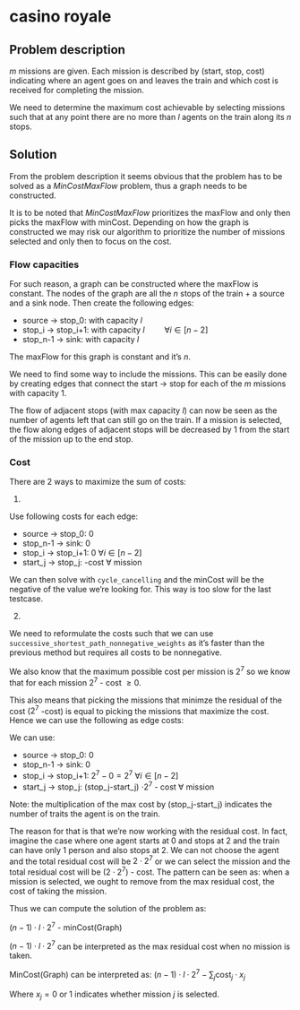 # casino royale

## Problem description

$m$ missions are given. Each mission is described by (start, stop, cost) indicating where an agent goes on and leaves the train and which cost is received for completing the mission.

We need to determine the maximum cost achievable by selecting missions such that at any point there are no more than $l$ agents on the train along its $n$ stops.

## Solution

From the problem description it seems obvious that the problem has to be solved as a *MinCostMaxFlow* problem, thus a graph needs to be constructed.

It is to be noted that *MinCostMaxFlow* prioritizes the maxFlow and only then picks the maxFlow with minCost. Depending on how the graph is constructed we may risk our algorithm to prioritize the number of missions selected and only then to focus on the cost.

### Flow capacities

For such reason, a graph can be constructed where the maxFlow is constant. The nodes of the graph are all the $n$ stops of the train + a source and a sink node. Then create the following edges:

- source → stop_0: with capacity $l$
- stop_i → stop_i+1: with capacity $l \hspace{1cm} \forall i \in [n-2]$
- stop_n-1 → sink: with capacity $l$

The maxFlow for this graph is constant and it’s $n$.

We need to find some way to include the missions. This can be easily done by creating edges that connect the start → stop for each of the $m$ missions with capacity 1.

The flow of adjacent stops (with max capacity $l$) can now be seen as the number of agents left that can still go on the train. If a mission is selected, the flow along edges of adjacent stops will be decreased by 1 from the start of the mission up to the end stop.

### Cost

There are 2 ways to maximize the sum of costs:

1)
Use following costs for each edge:

- source → stop_0:   $0$
- stop_n-1 → sink:     $0$
- stop_i → stop_i+1:  0  $\forall i \in [n-2]$
- start_j → stop_j:     -cost  $\forall$  mission

We can then solve with `cycle_cancelling` and the minCost will be the negative of the value we’re looking for. This way is too slow for the last testcase.

2)

We need to reformulate the costs such that we can use `successive_shortest_path_nonnegative_weights` as it’s faster than the previous method but requires all costs to be nonnegative.

We also know that the maximum possible cost per mission is $2^7$ so we know that for each mission $2^7$  - cost $\geq 0$.

This also means that picking the missions that minimze the residual of the cost ($2^7$ -cost) is equal to picking the missions that maximize the cost. 
Hence we can use the following as edge costs:

We can use:

- source → stop_0:   $0$
- stop_n-1 → sink:     $0$
- stop_i → stop_i+1:  $2^7-0=2^7$  $\forall i \in [n-2]$
- start_j → stop_j:    (stop_j-start_j) $\cdot  2^7$ - cost  $\forall$  mission

Note: the multiplication of the max cost by (stop_j-start_j) indicates the number of traits the agent  is on the train.

The reason for that is that we’re now working with the residual cost. In fact, imagine the case where one agent starts at 0 and stops at 2 and the train can have only 1 person and also stops at 2. We can not choose the agent and the total residual cost will be $2 \cdot 2^7$ or we can select the mission and the total residual cost will be $(2 \cdot2^7)$ - cost. 
The pattern can be seen as: when a mission is selected, we ought to remove from the max residual cost, the cost of taking the mission.

Thus we can compute the solution of the problem as:

 $(n-1)\cdot l \cdot 2^7$ - minCost(Graph)

$(n-1)\cdot l \cdot 2^7$ can be interpreted as the max residual cost when no mission is taken.

MinCost(Graph) can be interpreted as: $(n-1) \cdot l \cdot 2^7 - \sum_j \text {cost}_j \cdot x_j$

Where $x_j = 0\ \text{or}\ 1$ indicates whether mission $j$ is selected.